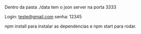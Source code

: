 Dentro da pasta ./data tem o json server na porta 3333


Login: teste@gmail.com
senha: 12345


npm install para instalar as dependencias e npm start para rodar.
